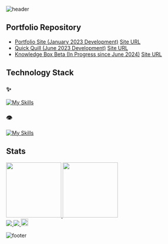 ![header](https://capsule-render.vercel.app/api?type=venom&color=30:e96443,100:904e95&height=260&section=header&text=Hello%20World%20!&fontSize=70&fontColor=fff&animation=fadeIn&fontAlignY=38&desc=I'm%20Yuki%20Sakakima.%20&descAlignY=51&descAlign=62)

## Portfolio Repository
- [Portfolio Site (January 2023 Development)](https://github.com/yukisakakima/yuki-sakakimas-portfolio) [Site URL](https://yuki-sakakimas-portfolio.herokuapp.com/)
- [Quick Quill (June 2023 Development)](https://github.com/yukisakakima/quick-quill) [Site URL](https://quick-quill.herokuapp.com/)
- [Knowledge Box Beta (In Progress since June 2024)](https://github.com/yukisakakima/knowledge-box-beta) [Site URL](https://yukisakakima.github.io/knowledge-box-beta/)

## Technology Stack
### ✨
[![My Skills](https://skillicons.dev/icons?i=apple,markdown,html,css,js,ts,react,emotion,styledcomponents,redux,vite,nodejs,postman,git,github,gitlab,azure,vscode,chrome)](https://skillicons.dev)

### 👁️
[![My Skills](https://skillicons.dev/icons?i=linux,windows,sass,gulp,bootstrap,materialui,supabase,firebase,jquery,ruby,rails,python,flask,pytorch,tensorflow,go,sqlite,postgresql,docker,heroku,githubactions,visualstudio,figma,xd)](https://skillicons.dev)

## Stats
<div display="flex">
  <a href="https://github.com/anuraghazra/github-readme-stats">
    <img height="150" src="https://github-readme-stats.vercel.app/api?username=yukisakakima&theme=synthwave" />
  </a>
  <a href="https://github.com/anuraghazra/github-readme-stats">
    <img height="150" src="https://github-readme-stats.vercel.app/api/top-langs/?username=yukisakakima&layout=compact&theme=synthwave" />
  </a>
</div>

<div display="flex">
  <a href="http://qiita.com/kimascript">
    <img src="https://qiita-badge.apiapi.app/s/kimascript/posts.svg">
  </a>
  <a href="http://qiita.com/kimascript">
    <img src="https://qiita-badge.apiapi.app/s/kimascript/contributions.svg">
  </a>
  <a href="https://honzaap.github.io/GithubCity/?name=yukisakakima&year=2023" role="link" target="_blank" rel="noopener noreferrer nofollow"><img src="https://github.com/honzaap/GithubCity/blob/main/favicon.svg" alt="githubcity" width="20" height="20"/>
  </a>
</div>

![footer](https://capsule-render.vercel.app/api?type=venom&color=30:e96443,100:904e95&height=100&section=footer)
